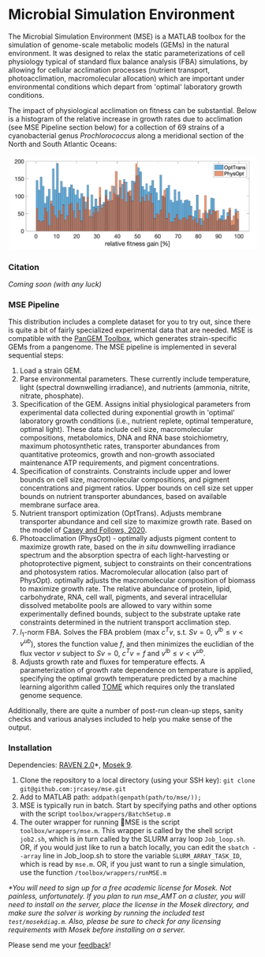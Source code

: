 # Microbial Simulation Environment

The Microbial Simulation Environment (MSE) is a MATLAB toolbox for the simulation of genome-scale metabolic models (GEMs) in the natural environment. It was designed to relax the static parameterizations of cell physiology typical of standard flux balance analysis (FBA) simulations, by allowing for cellular acclimation processes (nutrient transport, photoacclimation, macromolecular allocation) which are important under environmental conditions which depart from 'optimal' laboratory growth conditions. 
  
The impact of physiological acclimation on fitness can be substantial. Below is a histogram of the relative increase in growth rates due to acclimation (see MSE Pipeline section below) for a collection of 69 strains of a cyanobacterial genus *Prochlorococcus* along a meridional section of the North and South Atlantic Oceans:

![FitnessGains](/docs/images/FitnessGains.jpg)

### Citation
*Coming soon (with any luck)*

### MSE Pipeline
This distribution includes a complete dataset for you to try out, since there is quite a bit of fairly specialized experimental data that are needed. MSE is compatible with the [PanGEM Toolbox](https://github.com/jrcasey/PanGEM), which generates strain-specific GEMs from a pangenome. The MSE pipeline is implemented in several sequential steps:

1. Load a strain GEM.
2. Parse environmental parameters. These currently include temperature, light (spectral downwelling irradiance), and nutrients (ammonia, nitrite, nitrate, phosphate). 
3. Specification of the GEM. Assigns initial physiological parameters from experimental data collected during exponential growth in 'optimal' laboratory growth conditions (i.e., nutrient replete, optimal temperature, optimal light). These data include cell size, macromolecular compositions, metabolomics, DNA and RNA base stoichiometry, maximum photosynthetic rates, transporter abundances from quantitative proteomics, growth and non-growth associated maintenance ATP requirements, and pigment concentrations.
4. Specification of constraints. Constraints include upper and lower bounds on cell size, macromolecular compositions, and pigment concentrations and pigment ratios. Upper bounds on cell size set upper bounds on nutrient transporter abundances, based on available membrane surface area.   
5. Nutrient transport optimization (OptTrans). Adjusts membrane transporter abundance and cell size to maximize growth rate. Based on the model of [Casey and Follows, 2020](https://jrcasey.github.io/assets/docs/CaseyFollows2020.pdf).
6. Photoacclimation (PhysOpt) - optimally adjusts pigment content to maximize growth rate, based on the *in situ* downwelling irradiance spectrum and the absorption spectra of each light-harvesting or photoprotective pigment, subject to constraints on their concentrations and photosystem ratios. Macromolecular allocation (also part of PhysOpt). optimally adjusts the macromolecular composition of biomass to maximize growth rate. The relative abundance of protein, lipid, carbohydrate, RNA, cell wall, pigments, and several intracellular dissolved metabolite pools are allowed to vary within some experimentally defined bounds, subject to the substrate uptake rate constraints determined in the nutrient transport acclimation step.  
7. $l_{1}$-norm FBA. Solves the FBA problem (max $c^{T}v$, s.t. $Sv=0$, $v^{lb}\leq v < v^{ub}$), stores the function value $f$, and then minimizes the euclidian of the flux vector $v$ subject to $Sv=0$, $c^{T}v = f$ and $v^{lb}\leq v < v^{ub}$.
8. Adjusts growth rate and fluxes for temperature effects. A parameterization of growth rate dependence on temperature is applied, specifying the optimal growth temperature predicted by a machine learning algorithm called [TOME](https://github.com/EngqvistLab/tome_cool) which requires only the translated genome sequence.

Additionally, there are quite a number of post-run clean-up steps, sanity checks and various analyses included to help you make sense of the output.


### Installation
Dependencies: [RAVEN 2.0](https://github.com/SysBioChalmers/RAVEN/wiki)\*, [Mosek 9](https://www.mosek.com/downloads/). 

1. Clone the repository to a local directory (using your SSH key): `git clone git@github.com:jrcasey/mse.git`
2. Add to MATLAB path: `addpath(genpath(path/to/mse/));`
3. MSE is typically run in batch. Start by specifying paths and other options with the script `toolbox/wrappers/BatchSetup.m` 
4. The outer wrapper for running MSE is the script `toolbox/wrappers/mse.m`. This wrapper is called by the shell script `job2.sh`, which is in turn called by the SLURM array loop `Job_loop.sh`. OR, if you would just like to run a batch locally, you can edit the `sbatch --array` line in Job_loop.sh to store the variable `SLURM_ARRAY_TASK_ID`, which is read by `mse.m`. OR, if you just want to run a single simulation, use the function `/toolbox/wrappers/runMSE.m`

*\*You will need to sign up for a free academic license for Mosek. Not painless, unfortunately. If you plan to run mse_AMT on a cluster, you will need to install on the server, place the license in the Mosek directory, and make sure the solver is working by running the included test `test/mosekdiag.m`. Also, please be sure to check for any licensing requirements with Mosek before installing on a server.*

Please send me your [feedback](https://jrcasey.github.io/)! 

